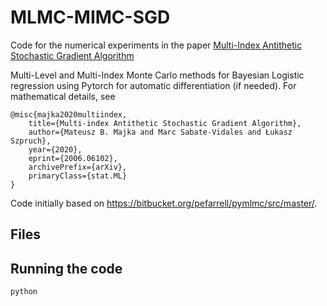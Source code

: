 
# MLMC-MIMC-SGD
Code for the numerical experiments in the paper [Multi-Index Antithetic Stochastic Gradient Algorithm](https://arxiv.org/abs/2006.06102?utm_source=feedburner&utm_medium=feed&utm_campaign=Feed%253A+arxiv%252FQSXk+%2528ExcitingAds%2521+cs+updates+on+arXiv.org%2529)

Multi-Level and Multi-Index Monte Carlo methods for Bayesian Logistic regression using Pytorch for automatic differentiation (if needed). 
For mathematical details, see

    @misc{majka2020multiindex,
        title={Multi-index Antithetic Stochastic Gradient Algorithm},
        author={Mateusz B. Majka and Marc Sabate-Vidales and Łukasz Szpruch},
        year={2020},
        eprint={2006.06102},
        archivePrefix={arXiv},
        primaryClass={stat.ML}
    }

Code initially based on https://bitbucket.org/pefarrell/pymlmc/src/master/.

## Files

## Running the code

```
python 
```
